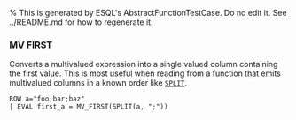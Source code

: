 % This is generated by ESQL's AbstractFunctionTestCase. Do no edit it. See ../README.md for how to regenerate it.

### MV FIRST
Converts a multivalued expression into a single valued column containing the
first value. This is most useful when reading from a function that emits
multivalued columns in a known order like [`SPLIT`](https://www.elastic.co/docs/reference/query-languages/esql/functions-operators/string-functions#esql-split).

```esql
ROW a="foo;bar;baz"
| EVAL first_a = MV_FIRST(SPLIT(a, ";"))
```
